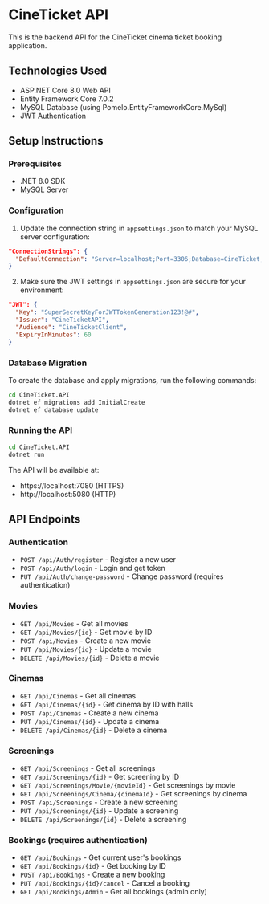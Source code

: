# CineTicket API

This is the backend API for the CineTicket cinema ticket booking application.

## Technologies Used

- ASP.NET Core 8.0 Web API
- Entity Framework Core 7.0.2
- MySQL Database (using Pomelo.EntityFrameworkCore.MySql)
- JWT Authentication

## Setup Instructions

### Prerequisites

- .NET 8.0 SDK
- MySQL Server

### Configuration

1. Update the connection string in `appsettings.json` to match your MySQL server configuration:

```json
"ConnectionStrings": {
  "DefaultConnection": "Server=localhost;Port=3306;Database=CineTicket;User=root;Password=password;"
}
```

2. Make sure the JWT settings in `appsettings.json` are secure for your environment:

```json
"JWT": {
  "Key": "SuperSecretKeyForJWTTokenGeneration123!@#",
  "Issuer": "CineTicketAPI",
  "Audience": "CineTicketClient",
  "ExpiryInMinutes": 60
}
```

### Database Migration

To create the database and apply migrations, run the following commands:

```bash
cd CineTicket.API
dotnet ef migrations add InitialCreate
dotnet ef database update
```

### Running the API

```bash
cd CineTicket.API
dotnet run
```

The API will be available at:
- https://localhost:7080 (HTTPS)
- http://localhost:5080 (HTTP)

## API Endpoints

### Authentication

- `POST /api/Auth/register` - Register a new user
- `POST /api/Auth/login` - Login and get token
- `PUT /api/Auth/change-password` - Change password (requires authentication)

### Movies

- `GET /api/Movies` - Get all movies
- `GET /api/Movies/{id}` - Get movie by ID
- `POST /api/Movies` - Create a new movie
- `PUT /api/Movies/{id}` - Update a movie
- `DELETE /api/Movies/{id}` - Delete a movie

### Cinemas

- `GET /api/Cinemas` - Get all cinemas
- `GET /api/Cinemas/{id}` - Get cinema by ID with halls
- `POST /api/Cinemas` - Create a new cinema
- `PUT /api/Cinemas/{id}` - Update a cinema
- `DELETE /api/Cinemas/{id}` - Delete a cinema

### Screenings

- `GET /api/Screenings` - Get all screenings
- `GET /api/Screenings/{id}` - Get screening by ID
- `GET /api/Screenings/Movie/{movieId}` - Get screenings by movie
- `GET /api/Screenings/Cinema/{cinemaId}` - Get screenings by cinema
- `POST /api/Screenings` - Create a new screening
- `PUT /api/Screenings/{id}` - Update a screening
- `DELETE /api/Screenings/{id}` - Delete a screening

### Bookings (requires authentication)

- `GET /api/Bookings` - Get current user's bookings
- `GET /api/Bookings/{id}` - Get booking by ID
- `POST /api/Bookings` - Create a new booking
- `PUT /api/Bookings/{id}/cancel` - Cancel a booking
- `GET /api/Bookings/Admin` - Get all bookings (admin only) 